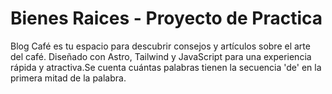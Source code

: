 # Bienes Raices - Proyecto de Practica

Blog Café es tu espacio para descubrir consejos y artículos sobre el arte del café. Diseñado con Astro, Tailwind y JavaScript para una experiencia rápida y atractiva.Se cuenta cuántas palabras tienen la secuencia 'de' en la primera mitad de la palabra.
